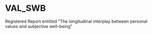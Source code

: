 # VAL_SWB
Registered Report entitled "The longitudinal interplay between personal values and subjective well-being"
